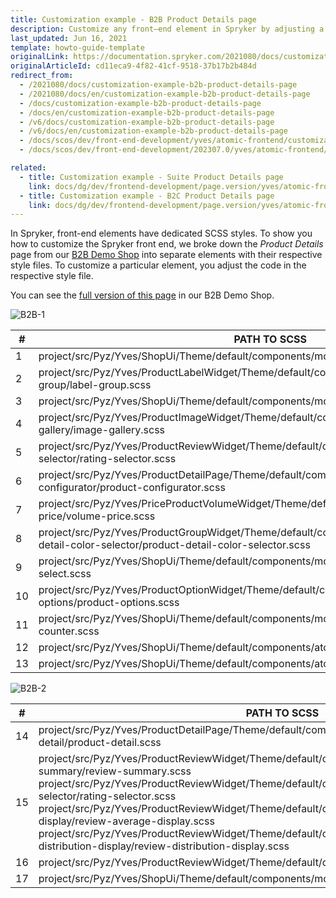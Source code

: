 ```yaml
---
title: Customization example - B2B Product Details page
description: Customize any front–end element in Spryker by adjusting a respective SCSS file.
last_updated: Jun 16, 2021
template: howto-guide-template
originalLink: https://documentation.spryker.com/2021080/docs/customization-example-b2b-product-details-page
originalArticleId: cd11eca9-4f82-41cf-9518-37b17b2b484d
redirect_from:
  - /2021080/docs/customization-example-b2b-product-details-page
  - /2021080/docs/en/customization-example-b2b-product-details-page
  - /docs/customization-example-b2b-product-details-page
  - /docs/en/customization-example-b2b-product-details-page
  - /v6/docs/customization-example-b2b-product-details-page
  - /v6/docs/en/customization-example-b2b-product-details-page
  - /docs/scos/dev/front-end-development/yves/atomic-frontend/customization-example-b2b-product-details-page.html
  - /docs/scos/dev/front-end-development/202307.0/yves/atomic-frontend/customization-example-b2b-product-details-page.html

related:
  - title: Customization example - Suite Product Details page
    link: docs/dg/dev/frontend-development/page.version/yves/atomic-frontend/customization-example-suite-product-details-page.html
  - title: Customization example - B2C Product Details page
    link: docs/dg/dev/frontend-development/page.version/yves/atomic-frontend/customization-example-b2c-product-details-page.html
---
```


In Spryker, front-end elements have dedicated SCSS styles. To show you how to customize the Spryker front end, we broke down the *Product Details* page from our [B2B Demo Shop](/docs/scos/user/intro-to-spryker/b2b-suite.html#b2b-demo-shop) into separate elements with their respective style files. To customize a particular element, you adjust the code in the respective style file.

You can see the [full version of this page](https://www.de.b2b.demo-spryker.com/en/soennecken-permanentmarker-4mm-rundspitze-M22663) in our B2B Demo Shop.

![B2B-1](https://spryker.s3.eu-central-1.amazonaws.com/docs/Developer+Guide/Development+Guide/Front-End/Yves/Atomic+Frontend/%D0%A1ustomization+example+-+B2B+Product+Details+page/b2b-1.png)

| # | PATH TO SCSS |
| --- | --- |
| 1 | project/src/Pyz/Yves/ShopUi/Theme/default/components/molecules/breadcrumb |
| 2 | project/src/Pyz/Yves/ProductLabelWidget/Theme/default/components/molecules/label-group/label-group.scss |
| 3 | project/src/Pyz/Yves/ShopUi/Theme/default/components/molecules/page-info/page-info.scss |
| 4 | project/src/Pyz/Yves/ProductImageWidget/Theme/default/components/molecules/image-gallery/image-gallery.scss |
| 5 | project/src/Pyz/Yves/ProductReviewWidget/Theme/default/components/molecules/rating-selector/rating-selector.scss |
| 6 | project/src/Pyz/Yves/ProductDetailPage/Theme/default/components/molecules/product-configurator/product-configurator.scss |
| 7 | project/src/Pyz/Yves/PriceProductVolumeWidget/Theme/default/components/molecules/volume-price/volume-price.scss |
| 8 | project/src/Pyz/Yves/ProductGroupWidget/Theme/default/components/molecules/product-detail-color-selector/product-detail-color-selector.scss |
| 9 | project/src/Pyz/Yves/ShopUi/Theme/default/components/molecules/custom-select/custom-select.scss |
| 10 | project/src/Pyz/Yves/ProductOptionWidget/Theme/default/components/molecules/product-options/product-options.scss |
| 11 | project/src/Pyz/Yves/ShopUi/Theme/default/components/molecules/quantity-counter/quantity-counter.scss |
| 12 | project/src/Pyz/Yves/ShopUi/Theme/default/components/atoms/checkbox/checkbox.scss |
| 13 | project/src/Pyz/Yves/ShopUi/Theme/default/components/atoms/button/button.scss |


![B2B-2](https://spryker.s3.eu-central-1.amazonaws.com/docs/Developer+Guide/Development+Guide/Front-End/Yves/Atomic+Frontend/%D0%A1ustomization+example+-+B2B+Product+Details+page/b2b-2.png)


| # | PATH TO SCSS |
| --- | --- |
| 14 | project/src/Pyz/Yves/ProductDetailPage/Theme/default/components/molecules/product-detail/product-detail.scss |
| 15 | project/src/Pyz/Yves/ProductReviewWidget/Theme/default/components/organisms/review-summary/review-summary.scss <br> project/src/Pyz/Yves/ProductReviewWidget/Theme/default/components/molecules/rating-selector/rating-selector.scss <br> project/src/Pyz/Yves/ProductReviewWidget/Theme/default/components/molecules/review-average-display/review-average-display.scss <br> project/src/Pyz/Yves/ProductReviewWidget/Theme/default/components/molecules/review-distribution-display/review-distribution-display.scss |
| 16 | project/src/Pyz/Yves/ProductReviewWidget/Theme/default/components/molecules/review/review.scss |
| 17 | project/src/Pyz/Yves/ShopUi/Theme/default/components/molecules/pagination/pagination.scss |
